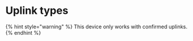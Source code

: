 # Uplink types

{% hint style="warning" %}
This device only works with confirmed uplinks.
{% endhint %}
